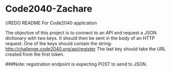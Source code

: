 # Code2040-Zachare
//REDO README
For Code2040 application

The objective of this project is to connect to an API and request a JSON dictionary
with two keys. It should then be sent in the body of an HTTP request. One of the
keys should contain the string:
        http://challenge.code2040.org/api/register
The last key should take the URL created from the first token.

###Note: registration endpoint is expecting POST to send to JSON.
